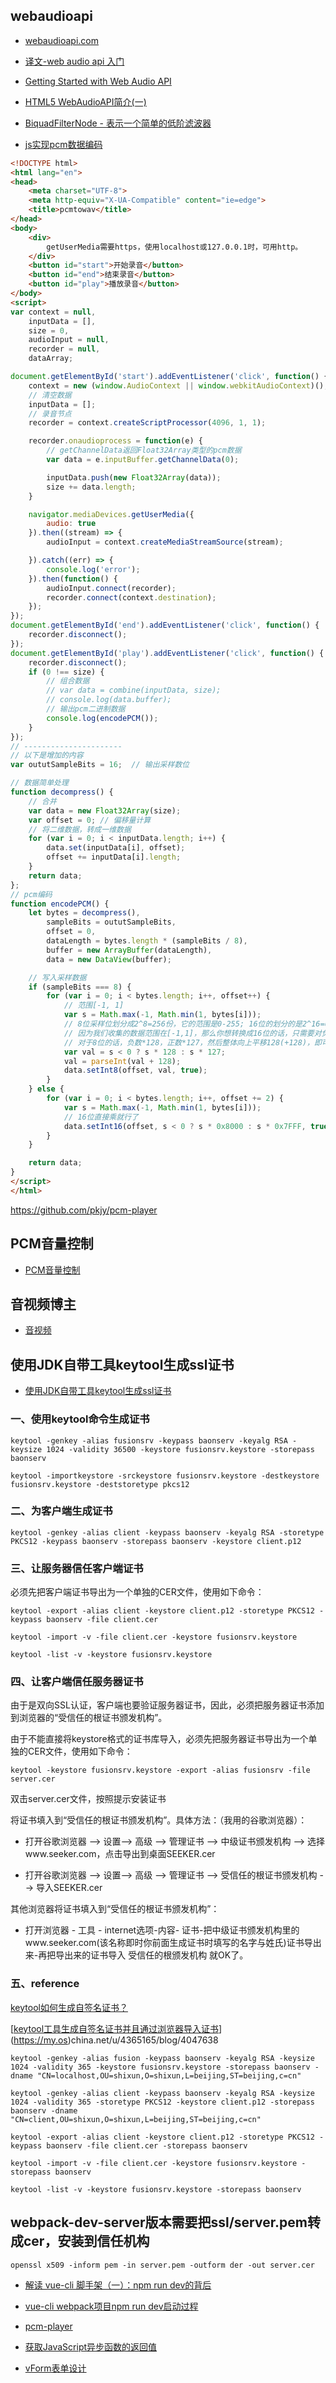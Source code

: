 ## webaudioapi

- [webaudioapi.com](https://webaudioapi.com/book/Web_Audio_API_Boris_Smus_html/toc.html)

- [译文-web audio api 入门](https://www.cnblogs.com/hanshuai/p/13620908.html)

- [Getting Started with Web Audio API](https://www.html5rocks.com/en/tutorials/webaudio/intro/)

- [HTML5 WebAudioAPI简介(一)](https://www.cnblogs.com/tianma3798/p/6033613.html)

- [BiquadFilterNode - 表示一个简单的低阶滤波器](https://www.mifengjc.com/api/BiquadFilterNode.html)

- [js实现pcm数据编码](https://github.com/2fps/demo/blob/master/view/2019/04/js实现pcm数据编码/index.html)
```html
<!DOCTYPE html>
<html lang="en">
<head>
    <meta charset="UTF-8">
    <meta http-equiv="X-UA-Compatible" content="ie=edge">
    <title>pcmtowav</title>
</head>
<body>
    <div>
        getUserMedia需要https，使用localhost或127.0.0.1时，可用http。
    </div>
    <button id="start">开始录音</button>
    <button id="end">结束录音</button>
    <button id="play">播放录音</button>
</body>
<script>
var context = null,
    inputData = [],
    size = 0,
    audioInput = null,
    recorder = null,
    dataArray;

document.getElementById('start').addEventListener('click', function() {
    context = new (window.AudioContext || window.webkitAudioContext)();
	// 清空数据
	inputData = [];
    // 录音节点
    recorder = context.createScriptProcessor(4096, 1, 1);

    recorder.onaudioprocess = function(e) {
        // getChannelData返回Float32Array类型的pcm数据
        var data = e.inputBuffer.getChannelData(0);

        inputData.push(new Float32Array(data));
        size += data.length;
    }

    navigator.mediaDevices.getUserMedia({
        audio: true
    }).then((stream) => {
        audioInput = context.createMediaStreamSource(stream);

    }).catch((err) => {
        console.log('error');
    }).then(function() {
        audioInput.connect(recorder);
        recorder.connect(context.destination);
    });
});
document.getElementById('end').addEventListener('click', function() {
    recorder.disconnect();
});
document.getElementById('play').addEventListener('click', function() {
    recorder.disconnect();
    if (0 !== size) {
        // 组合数据
        // var data = combine(inputData, size);
        // console.log(data.buffer);
        // 输出pcm二进制数据
		console.log(encodePCM());
    }
});
// ----------------------
// 以下是增加的内容
var oututSampleBits = 16;  // 输出采样数位

// 数据简单处理
function decompress() {
    // 合并
    var data = new Float32Array(size);
    var offset = 0; // 偏移量计算
    // 将二维数据，转成一维数据
    for (var i = 0; i < inputData.length; i++) {
        data.set(inputData[i], offset);
        offset += inputData[i].length;
    }
    return data;
};
// pcm编码
function encodePCM() {
    let bytes = decompress(),
        sampleBits = oututSampleBits,
        offset = 0,
        dataLength = bytes.length * (sampleBits / 8),
        buffer = new ArrayBuffer(dataLength),
        data = new DataView(buffer);

    // 写入采样数据 
    if (sampleBits === 8) {
        for (var i = 0; i < bytes.length; i++, offset++) {
            // 范围[-1, 1]
            var s = Math.max(-1, Math.min(1, bytes[i]));
            // 8位采样位划分成2^8=256份，它的范围是0-255; 16位的划分的是2^16=65536份，范围是-32768到32767
            // 因为我们收集的数据范围在[-1,1]，那么你想转换成16位的话，只需要对负数*32768,对正数*32767,即可得到范围在[-32768,32767]的数据。
            // 对于8位的话，负数*128，正数*127，然后整体向上平移128(+128)，即可得到[0,255]范围的数据。
            var val = s < 0 ? s * 128 : s * 127;
            val = parseInt(val + 128);
            data.setInt8(offset, val, true);
        }
    } else {
        for (var i = 0; i < bytes.length; i++, offset += 2) {
            var s = Math.max(-1, Math.min(1, bytes[i]));
            // 16位直接乘就行了
            data.setInt16(offset, s < 0 ? s * 0x8000 : s * 0x7FFF, true);
        }
    }

    return data;
}
</script>
</html>
```

https://github.com/pkjy/pcm-player

## PCM音量控制
- [PCM音量控制](https://blog.jianchihu.net/pcm-volume-control.html)

## 音视频博主
- [音视频](https://blog.jianchihu.net/category/avtechnology)

## 使用JDK自带工具keytool生成ssl证书
- [使用JDK自带工具keytool生成ssl证书](https://blog.csdn.net/dwyane__wade/article/details/80350548)

### 一、使用keytool命令生成证书
```shell
keytool -genkey -alias fusionsrv -keypass baonserv -keyalg RSA -keysize 1024 -validity 36500 -keystore fusionsrv.keystore -storepass baonserv

keytool -importkeystore -srckeystore fusionsrv.keystore -destkeystore fusionsrv.keystore -deststoretype pkcs12
```

### 二、为客户端生成证书

```shell
keytool -genkey -alias client -keypass baonserv -keyalg RSA -storetype PKCS12 -keypass baonserv -storepass baonserv -keystore client.p12
```

### 三、让服务器信任客户端证书
必须先把客户端证书导出为一个单独的CER文件，使用如下命令：

```shell
keytool -export -alias client -keystore client.p12 -storetype PKCS12 -keypass baonserv -file client.cer

keytool -import -v -file client.cer -keystore fusionsrv.keystore

keytool -list -v -keystore fusionsrv.keystore
```

### 四、让客户端信任服务器证书
由于是双向SSL认证，客户端也要验证服务器证书，因此，必须把服务器证书添加到浏览器的“受信任的根证书颁发机构”。

由于不能直接将keystore格式的证书库导入，必须先把服务器证书导出为一个单独的CER文件，使用如下命令：

```shell
keytool -keystore fusionsrv.keystore -export -alias fusionsrv -file server.cer
```

双击server.cer文件，按照提示安装证书

将证书填入到“受信任的根证书颁发机构”。具体方法：（我用的谷歌浏览器）：

- 打开谷歌浏览器 --> 设置--> 高级 --> 管理证书 --> 中级证书颁发机构 --> 选择www.seeker.com，点击导出到桌面SEEKER.cer

- 打开谷歌浏览器 --> 设置--> 高级 --> 管理证书 --> 受信任的根证书颁发机构 --> 导入SEEKER.cer

其他浏览器将证书填入到“受信任的根证书颁发机构”：

- 打开浏览器   - 工具  -  internet选项-内容- 证书-把中级证书颁发机构里的www.seeker.com(该名称即时你前面生成证书时填写的名字与姓氏)证书导出来-再把导出来的证书导入  受信任的根颁发机构  就OK了。

### 五、reference

[keytool如何生成自签名证书？](https://blog.csdn.net/u013412772/article/details/103726154)

[[keytool工具生成自签名证书并且通过浏览器导入证书](https://my.oschina.net/u/4365165/blog/4047638)](https://my.os)china.net/u/4365165/blog/4047638

```shell
keytool -genkey -alias fusion -keypass baonserv -keyalg RSA -keysize 1024 -validity 365 -keystore fusionsrv.keystore -storepass baonserv -dname "CN=localhost,OU=shixun,O=shixun,L=beijing,ST=beijing,c=cn"

keytool -genkey -alias client -keypass baonserv -keyalg RSA -keysize 1024 -validity 365 -storetype PKCS12 -keystore client.p12 -storepass baonserv -dname "CN=client,OU=shixun,O=shixun,L=beijing,ST=beijing,c=cn"

keytool -export -alias client -keystore client.p12 -storetype PKCS12 -keypass baonserv -file client.cer -storepass baonserv

keytool -import -v -file client.cer -keystore fusionsrv.keystore -storepass baonserv

keytool -list -v -keystore fusionsrv.keystore -storepass baonserv
```

## webpack-dev-server版本需要把ssl/server.pem转成cer，安装到信任机构
```shell
openssl x509 -inform pem -in server.pem -outform der -out server.cer
```

- [解读 vue-cli 脚手架（一）：npm run dev的背后](https://blog.csdn.net/six_six_six_666/article/details/82633731)

- [vue-cli webpack项目npm run dev启动过程](https://www.cnblogs.com/zeroes/p/vue-run-dev.html)

- [pcm-player](https://github.com/pkjy/pcm-player)

- [获取JavaScript异步函数的返回值](https://www.cnblogs.com/zmc/p/6916164.html)

- [vForm表单设计](http://120.92.142.115:81/vform3/)